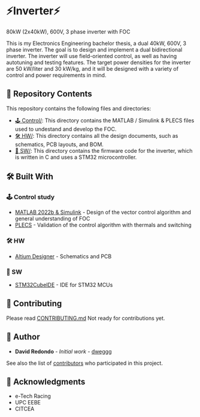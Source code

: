 # ⚡Inverter⚡
80kW (2x40kW), 600V, 3 phase inverter with FOC 

This is my Electronics Engineering bachelor thesis, a dual 40kW, 600V, 3 phase inverter. The goal is to design and implement a dual bidirectional inverter. The inverter will use field-oriented control, as well as having autotuning and testing features. The target power densities for the inverter are 50 kW/liter and 30 kW/kg, and it will be designed with a variety of control and power requirements in mind.

## 📁 Repository Contents
This repository contains the following files and directories:

* [🕹️ Control/](https://github.com/dweggg/Inverter/blob/main/Control/): This directory contains the MATLAB / Simulink & PLECS files used to undestand and develop the FOC.
* [🛠️ HW/](https://github.com/dweggg/Inverter/blob/main/HW/): This directory contains all the design documents, such as schematics, PCB layouts, and BOM.
* [💾 SW/](https://github.com/dweggg/Inverter/blob/main/SW/): This directory contains the firmware code for the inverter, which is written in C and uses a STM32 microcontroller.

## 🛠️ Built With
### 🕹️ Control study
* [MATLAB 2022b & Simulink](https://www.mathworks.com/products/matlab.html) - Design of the vector control algorithm and general understanding of FOC
* [PLECS](https://www.plexim.com/products/plecs) - Validation of the control algorithm with thermals and switching

### 🛠️ HW
* [Altium Designer](www.https://www.altium.com/es/altium-designer/) - Schematics and PCB

### 💾 SW
* [STM32CubeIDE](https://www.st.com/en/development-tools/stm32cubeide.html) - IDE for STM32 MCUs


## 🤝 Contributing

Please read [CONTRIBUTING.md](https://github.com/dweggg/Inverter/blob/master/CONTRIBUTING.md) Not ready for contributions yet.


## 👤 Author

* **David Redondo** - *Initial work* - [dweggg](https://github.com/dweggg)

See also the list of [contributors](https://github.com/dweggg/Inverter/contributors) who participated in this project.


## 👏 Acknowledgments

* e-Tech Racing
* UPC EEBE
* CITCEA
